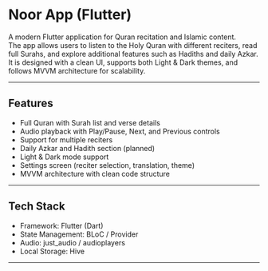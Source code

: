 # Noor App (Flutter)

A modern Flutter application for Quran recitation and Islamic content.  
The app allows users to listen to the Holy Quran with different reciters, read full Surahs, and explore additional features such as Hadiths and daily Azkar.  
It is designed with a clean UI, supports both Light & Dark themes, and follows MVVM architecture for scalability.

---

## Features
- Full Quran with Surah list and verse details  
- Audio playback with Play/Pause, Next, and Previous controls  
- Support for multiple reciters  
- Daily Azkar and Hadith section (planned)  
- Light & Dark mode support  
- Settings screen (reciter selection, translation, theme)  
- MVVM architecture with clean code structure  

---

## Tech Stack
- Framework: Flutter (Dart)  
- State Management: BLoC / Provider
- Audio: just_audio / audioplayers  
- Local Storage: Hive  

---

